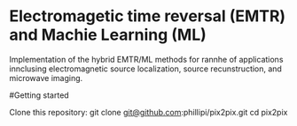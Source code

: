 # Electromagetic time reversal (EMTR) and Machie Learning (ML)
Implementation of the hybrid EMTR/ML methods for rannhe of applications innclusing electromagnetic source localization, source recunstruction, and microwave imaging. 

#Getting started

Clone this repository:
git clone git@github.com:phillipi/pix2pix.git
cd pix2pix
